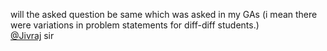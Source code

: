 will the asked question be same which was asked in my GAs (i mean there were
variations in problem statements for diff-diff students.)  
[@Jivraj](/u/jivraj) sir